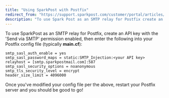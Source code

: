 ```yaml
---
title: "Using SparkPost with Postfix"
redirect_from: "https://support.sparkpost.com/customer/portal/articles/2030960-using-sparkpost-with-postfix"
description: "To use Spark Post as an SMTP relay for Postfix create an API key with the Send via SMTP permission enabled then enter the following into your Postfix config file typically main cf smtpsaslauth enable yes smtpsaslpasswordmaps static SMTP Injection your API key relayhost smtp sparkpostmail com 587 smtpsaslsecurity options..."
---
```


To use SparkPost as an SMTP relay for Postfix, create an API key with the 'Send via SMTP' permission enabled, then enter the following into your Postfix config file (typically **main.cf**): 

```
smtp_sasl_auth_enable = yes 
smtp_sasl_password_maps = static:SMTP_Injection:<your API key>
relayhost = [smtp.sparkpostmail.com]:587
smtp_sasl_security_options = noanonymous 
smtp_tls_security_level = encrypt
header_size_limit = 4096000
```

Once you've modified your config file per the above, restart your Postfix server and you should be good to go!